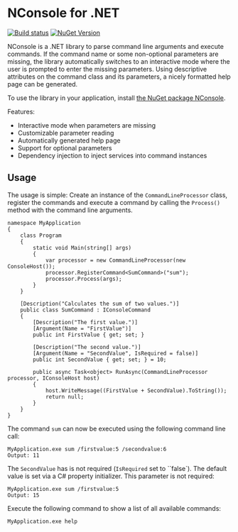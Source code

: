 # NConsole for .NET

[![Build status](https://ci.appveyor.com/api/projects/status/llcch712f3q1wswe?svg=true)](https://ci.appveyor.com/project/rsuter/nconsole)
[![NuGet Version](https://badge.fury.io/nu/nconsole.svg)](https://www.nuget.org/packages/NConsole/)

NConsole is a .NET library to parse command line arguments and execute commands. If the command name or some non-optional parameters are missing, the library automatically switches to an interactive mode where the user is prompted to enter the missing parameters. Using descriptive attributes on the command class and its parameters, a nicely formatted help page can be generated.

To use the library in your application, install [the NuGet package NConsole](https://www.nuget.org/packages/NConsole/).

Features:

- Interactive mode when parameters are missing
- Customizable parameter reading
- Automatically generated help page
- Support for optional parameters
- Dependency injection to inject services into command instances

## Usage

The usage is simple: Create an instance of the `CommandLineProcessor` class, register the commands and execute a command by calling the `Process()` method with the command line arguments.

    namespace MyApplication
    {
        class Program
        {
            static void Main(string[] args)
            {
                var processor = new CommandLineProcessor(new ConsoleHost());
                processor.RegisterCommand<SumCommand>("sum");
                processor.Process(args);
            }
        }

        [Description("Calculates the sum of two values.")]
        public class SumCommand : IConsoleCommand
        {
            [Description("The first value.")]
            [Argument(Name = "FirstValue")]
            public int FirstValue { get; set; }

            [Description("The second value.")]
            [Argument(Name = "SecondValue", IsRequired = false)]
            public int SecondValue { get; set; } = 10;

            public async Task<object> RunAsync(CommandLineProcessor processor, IConsoleHost host)
            {
                host.WriteMessage((FirstValue + SecondValue).ToString());
                return null;
            }
        }
    }

The command `sum` can now be executed using the following command line call:

    MyApplication.exe sum /firstvalue:5 /secondvalue:6
    Output: 11

The `SecondValue` has is not required (`IsRequired` set to ``false`). The default value is set via a C# property initializer. This parameter is not required:

    MyApplication.exe sum /firstvalue:5
    Output: 15

Execute the following command to show a list of all available commands:

    MyApplication.exe help

